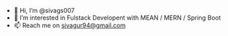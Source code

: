 - 👋 Hi, I’m @sivags007
- 👀 I’m interested in Fulstack Developent with MEAN / MERN / Spring Boot
- 📫 Reach me on sivagur94@gmail.com

<!---
sivags007/sivags007 is a ✨ special ✨ repository because its `README.md` (this file) appears on your GitHub profile.
You can click the Preview link to take a look at your changes.
--->
